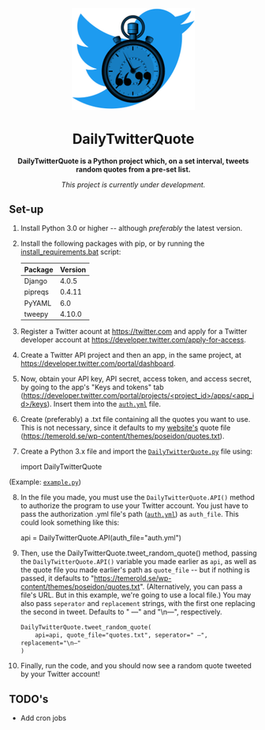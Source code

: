 <div align="center">
    <img src="./media/logo.png" width="250"/>
    <h1><b>DailyTwitterQuote</b></h1>
    <p><b>DailyTwitterQuote is a Python project which, on a set interval, tweets random quotes from a pre-set list.</b></p>
    <p><i>This project is currently under development.</i></p>
</div>

## Set-up
1.  Install Python 3.0 or higher -- although *preferably* the latest version.
2.  Install the following packages with pip, or by running the [install_requirements.bat](install_requirements.bat) script:

    | Package | Version |
    |---------|---------|
    | Django  | 4.0.5   |
    | pipreqs | 0.4.11  |
    | PyYAML  | 6.0     |
    | tweepy  | 4.10.0  |

3.  Register a Twitter acount at https://twitter.com and apply for a Twitter developer account at https://developer.twitter.com/apply-for-access.
4.  Create a Twitter API project and then an app, in the same project, at https://developer.twitter.com/portal/dashboard.
5.  Now, obtain your API key, API secret, access token, and access secret, by going to the app's "Keys and tokens" tab ([https://developer.twitter.com/portal/projects/<project_id>/apps/<app_id>/keys](https://developer.twitter.com/portal/projects/<project_id>/apps/<app_id>/keys)). Insert them into the [`auth.yml`](auth.yml) file.
6.  Create (preferably) a .txt file containing all the quotes you want to use. This is not necessary, since it defaults to my [website's](https://temerold.se/) quote file (https://temerold.se/wp-content/themes/poseidon/quotes.txt).
7.  Create a Python 3.x file and import the [`DailyTwitterQuote.py`](DailyTwitterQuote.py) file using:

       import DailyTwitterQuote

   (Example: [`example.py`](example.py))

8.  In the file you made, you must use the `DailyTwitterQuote.API()` method to authorize the program to use your Twitter account. You just have to pass the authorization .yml file's path ([`auth.yml`](auth.yml)) as `auth_file`. This could look something like this:

       api = DailyTwitterQuote.API(auth_file="auth.yml")

9.  Then, use the DailyTwitterQuote.tweet_random_quote() method, passing the `DailyTwitterQuote.API()` variable you made earlier as `api`, as well as the quote file you made earlier's path as `quote_file` -- but if nothing is passed, it defaults to "https://temerold.se/wp-content/themes/poseidon/quotes.txt". (Alternatively, you can pass a file's URL. But in this example, we're going to use a local file.) You may also pass `seperator` and `replacement` strings, with the first one replacing the second in tweet. Defaults to " —" and "\n—", respectively.

        DailyTwitterQuote.tweet_random_quote(
            api=api, quote_file="quotes.txt", seperator=" —", replacement="\n—"
        )


10. Finally, run the code, and you should now see a random quote tweeted by your Twitter account!

## TODO's
* Add cron jobs
